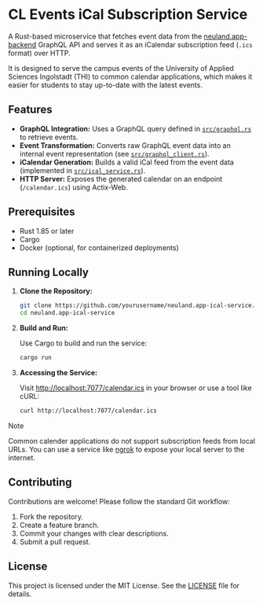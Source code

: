 # CL Events iCal Subscription Service

A Rust-based microservice that fetches event data from the [neuland.app-backend](https://github.com/neuland-ingolstadt/neuland.app-backend) GraphQL API and serves it as an iCalendar subscription feed (`.ics` format) over HTTP.

It is designed to serve the campus events of the University of Applied Sciences Ingolstadt (THI) to common calendar applications, which makes it easier for students to stay up-to-date with the latest events.

## Features

- **GraphQL Integration:** Uses a GraphQL query defined in [`src/graphql.rs`](src/graphql.rs) to retrieve events.
- **Event Transformation:** Converts raw GraphQL event data into an internal event representation (see [`src/graphql_client.rs`](src/graphql_client.rs)).
- **iCalendar Generation:** Builds a valid iCal feed from the event data (implemented in [`src/ical_service.rs`](src/ical_service.rs)).
- **HTTP Server:** Exposes the generated calendar on an endpoint (`/calendar.ics`) using Actix-Web.

## Prerequisites

- Rust 1.85 or later
- Cargo
- Docker (optional, for containerized deployments)

## Running Locally

1. **Clone the Repository:**

   ```sh
   git clone https://github.com/yourusername/neuland.app-ical-service.git
   cd neuland.app-ical-service
   ```

2. **Build and Run:**

   Use Cargo to build and run the service:

   ```sh
   cargo run
   ```

3. **Accessing the Service:**

   Visit [http://localhost:7077/calendar.ics](http://localhost:7077/calendar.ics) in your browser or use a tool like cURL:

   ```sh
   curl http://localhost:7077/calendar.ics
   ```

> [!NOTE]  
> Common calender applications do not support subscription feeds from local URLs. You can use a service like [ngrok](https://ngrok.com/) to expose your local server to the internet.

## Contributing

Contributions are welcome! Please follow the standard Git workflow:

1. Fork the repository.
2. Create a feature branch.
3. Commit your changes with clear descriptions.
4. Submit a pull request.

## License

This project is licensed under the MIT License. See the [LICENSE](LICENSE) file for details.
